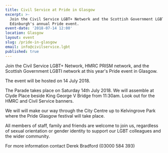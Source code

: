 ```yaml
---
title: Civil Service at Pride in Glasgow
excerpt: >-
  Join the Civil Service LGBT+ Network and the Scottish Government LGBTI network
  Edinburgh's annual Pride event.
event-date: '2018-07-14 12:00'
location: Glasgow
layout: event
slug: /pride-in-glasgow
email: info@civilservice.lgbt
published: true
---
```


Join the Civil Service LGBT+ Network, HMRC PRISM network, and the Scottish Government LGBTI network at this year's Pride event in Glasgow.

The event will be hosted on 14 July 2018.

The Parade takes place on Saturday 14th July 2018. We will assemble at Clyde Place beside King George V Bridge from 11:30am. Look out for the HMRC and Civil Service banners. 

We will will make our way through the City Centre up to Kelvingrove Park where the Pride Glasgow festival will take place.

All members of staff, family and friends are welcome to join us, regardless of sexual orientation or gender identity to support our LGBT colleagues and the wider community.

For more information contact Derek Bradford (03000 584 393)
